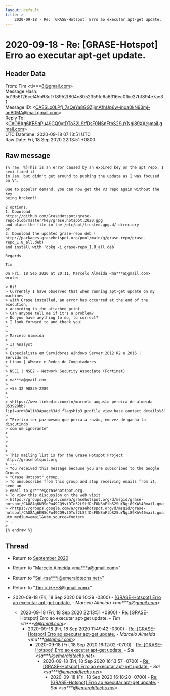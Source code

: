 ```yaml
---
layout: default
title: >
    2020-09-18 - Re: [GRASE-Hotspot] Erro ao executar apt-get update.
---
```


# 2020-09-18 - Re: [GRASE-Hotspot] Erro ao executar apt-get update.

## Header Data

From: Tim \<ti***8@gmail.com\><br>
Message Hash: 5d1956f26cef45b93cf7f8952f804e8052359fc6a6316ec0fbe27b1894e7ae31<br>
Message ID: \<CAESLx0LPfj_7sQeYa8GGZjjmAfhUp6w-inoa0kN93mj-anB0MA@mail.gmail.com\><br>
Reply To: \<CAO8Ag6KBSqPu49CQ9vtDTo32LStfDsF0NSnFtbS2SuYNgi89XA@mail.gmail.com\><br>
UTC Datetime: 2020-09-18 07:13:51 UTC<br>
Raw Date: Fri, 18 Sep 2020 22:13:51 +0800<br>

## Raw message

```
{% raw  %}This is an error caused by an expired key on the apt repo. I semi fixed it
in Jan, but didn't get around to pushing the update as I was focused on V4.

Due to popular demand, you can now get the V3 repo again without the key
being broken!!

2 options.
1. Download
https://github.com/GraseHotspot/grase-repo/blob/master/key/grase.hotspot.2020.gpg
and place the file in the /etc/apt/trusted.gpg.d/ directory
or
2. Download the updated grase-repo deb (
http://packages.grasehotspot.org/pool/main/g/grase-repo/grase-repo_1.8_all.deb)
and install with 'dpkg -i grase-repo_1.8_all.deb`

Regards

Tim

On Fri, 18 Sep 2020 at 20:11, Marcelo Almeida <ma***a@gmail.com>
wrote:

> Hi!
> Currently I have observed that when running apt-get update on my machines
> with Grase installed, an error has occurred at the end of the execution,
> according to the attached print.
> Can anyone tell me if it's a problem?
> Do you have anything to do, to correct?
> I look forward to and thank you!
>
>
> Marcelo Almeida
>
> IT Analyst
>
> Especialista em Servidores Windows Server 2012 R2 e 2016 | Servidores
> Linux | WMware e Redes de Computadores
>
> NSE1 | NSE2 - Network Security Associate (Fortinet)
>
> ma***a@gmail.com
>
> +55 32 98839-2289
>
>
> <https://www.linkedin.com/in/marcelo-augusto-pereira-de-almeida-053928bb?lipi=urn%3Ali%3Apage%3Ad_flagship3_profile_view_base_contact_details%3BzgYudF%2B2T%2F6iVNV5ZZv7sg%3D%3D>
>
> “Prefiro ter paz mesmo que perca a razão, em vez de ganhá-la discutindo
> com um ignorante”
>
>
>
>
> --
> This mailing list is for the Grase Hotspot Project http://grasehotspot.org
> ---
> You received this message because you are subscribed to the Google Groups
> "Grase Hotspot" group.
> To unsubscribe from this group and stop receiving emails from it, send an
> email to gr***e@grasehotspot.org.
> To view this discussion on the web visit
> https://groups.google.com/a/grasehotspot.org/d/msgid/grase-hotspot/CAO8Ag6KBSqPu49CQ9vtDTo32LStfDsF0NSnFtbS2SuYNgi89XA%40mail.gmail.com
> <https://groups.google.com/a/grasehotspot.org/d/msgid/grase-hotspot/CAO8Ag6KBSqPu49CQ9vtDTo32LStfDsF0NSnFtbS2SuYNgi89XA%40mail.gmail.com?utm_medium=email&utm_source=footer>
> .
>
{% endraw %}
```

## Thread

+ Return to [September 2020](/archive/2020/09)

+ Return to "[Marcelo Almeida <ma***a<span>@</span>gmail.com>](/authors/ma___a_at_gmail_com)"
+ Return to "[Sai <sa***i<span>@</span>emeraldtechs.net>](/authors/sa___i_at_emeraldtechs_net)"
+ Return to "[Tim <ti***8<span>@</span>gmail.com>](/authors/ti___8_at_gmail_com)"

+ 2020-09-18 (Fri, 18 Sep 2020 09:10:29 -0300) - [[GRASE-Hotspot] Erro ao executar apt-get update.](/archive/2020/09/b53a6ee3c47ae7e89f7524efae5bc50d75df1ea9da38a4742c7e79d4a1b7f770) - _Marcelo Almeida \<ma***a@gmail.com\>_
  + 2020-09-18 (Fri, 18 Sep 2020 22:13:51 +0800) - Re: [GRASE-Hotspot] Erro ao executar apt-get update. - _Tim \<ti***8@gmail.com\>_
    + 2020-09-18 (Fri, 18 Sep 2020 11:49:42 -0300) - [Re: [GRASE-Hotspot] Erro ao executar apt-get update.](/archive/2020/09/d5a07fa683e077433856459c9b8d74d0c87dc4bfd120cd9a12ec83758debe1e8) - _Marcelo Almeida \<ma***a@gmail.com\>_
      + 2020-09-18 (Fri, 18 Sep 2020 16:12:02 -0700) - [Re: [GRASE-Hotspot] Erro ao executar apt-get update.](/archive/2020/09/9d62d2e433e00a543c37dd3af7070fe6e31b0ca63a35d1172c3dfbcdc84a8608) - _Sai \<sa***i@emeraldtechs.net\>_
        + 2020-09-18 (Fri, 18 Sep 2020 16:13:57 -0700) - [Re: [GRASE-Hotspot] Erro ao executar apt-get update.](/archive/2020/09/e83b1fdc31b184b140856b98ea13154408044d6b59bec93ec348832d775653c4) - _Sai \<sa***i@emeraldtechs.net\>_
          + 2020-09-18 (Fri, 18 Sep 2020 16:18:20 -0700) - [Re: [GRASE-Hotspot] Erro ao executar apt-get update.](/archive/2020/09/137d825989e9871af52463196a87202a0d1ae65f63d11b26e582be52cef59171) - _Sai \<sa***i@emeraldtechs.net\>_

